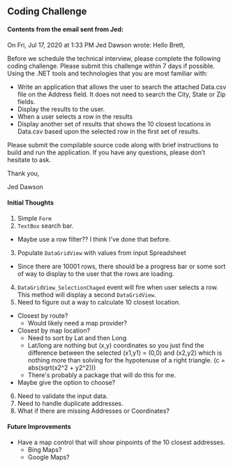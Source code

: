﻿## Coding Challenge 

#### Contents from the email sent from Jed: 

On Fri, Jul 17, 2020 at 1:33 PM Jed Dawson wrote:
Hello Brett,

Before we schedule the technical interview, please complete the following coding challenge. Please submit this challenge within 7 days if possible.  Using the .NET tools and technologies that you are most familiar with:

- Write an application that allows the user to search the attached Data.csv file on the Address field. 
It does not need to search the City, State or Zip fields.
- Display the results to the user.
- When a user selects a row in the results
- Display another set of results that shows the 10 closest locations in Data.csv based upon the selected row in the first set of results.

Please submit the compilable source code along with brief instructions to build and run the application. If you have any questions, please don’t hesitate to ask.

Thank you,

Jed Dawson

#### Initial Thoughts 
1) Simple `Form`
2) `TextBox` search bar.  
- Maybe use a row filter??  I think I've done that before.
3) Populate `DataGridView` with values from input Spreadsheet
- Since there are 10001 rows, there should be a progress bar or some sort of way to display to the user that the rows are loading.
4) `DataGridView_SelectionChaged` event will fire when user selects a row.  This method will display a second `DataGridView`.
5) Need to figure out a way to calculate 10 closest location.  
- Closest by route?  
  - Would likely need a map provider?
- Closest by map location?  
  - Need to sort by Lat and then Long
  - Lat/long are nothing but (x,y) coordinates so you just find the difference between the selected (x1,y1) = (0,0)
    and (x2,y2) which is nothing more than solving for the hypotenuse of a right triangle. (c = abs(sqrt(x2^2 + y2^2)))
  - There's probably a package that will do this for me.
- Maybe give the option to choose?
6) Need to validate the input data.
7) Need to handle duplicate addresses.
8) What if there are missing Addresses or Coordinates?

#### Future Improvements
- Have a map control that will show pinpoints of the 10 closest addresses.
  - Bing Maps?
  - Google Maps?